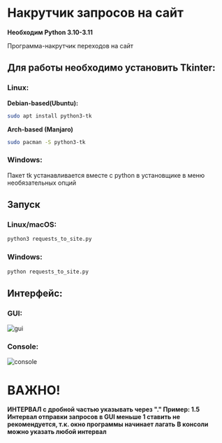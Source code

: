 # Накрутчик запросов на сайт
**Необходим Python 3.10-3.11**

Программа-накрутчик переходов на сайт
## Для работы необходимо установить Tkinter:

### Linux:

**Debian-based(Ubuntu):**
```bash
sudo apt install python3-tk
```
**Arch-based (Manjaro)**
```bash
sudo pacman -S python3-tk
```
### Windows:
Пакет tk устанавливается вместе с python в установщике в меню необязательных опций

## Запуск

### Linux/macOS:
```bash
python3 requests_to_site.py
```

### Windows:
```bash
python requests_to_site.py
```

## Интерфейс:
### GUI:

![gui](https://github.com/UnknownKriodluk/requests_to_site/assets/115110069/1901064b-52d7-4268-8250-fa4b5b7542f5)

### Console:

![console](https://github.com/UnknownKriodluk/requests_to_site/assets/115110069/00f244e8-540f-4bda-a32d-dbae8b944556)

# ВАЖНО!

**ИНТЕРВАЛ с дробной частью указывать через "." Пример: 1.5**
**Интервал отправки запросов в GUI меньше 1 ставить не рекомендуется, т.к. окно программы начинает лагать**
**В консоли можно указать любой интервал**
